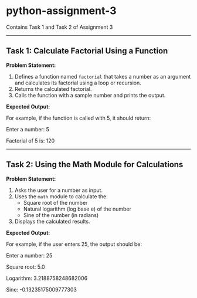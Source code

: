 # python-assignment-3

Contains Task 1 and Task 2 of Assignment 3

---

## **Task 1: Calculate Factorial Using a Function**

**Problem Statement:**

1. Defines a function named `factorial` that takes a number as an argument and calculates its factorial using a loop or recursion.  
2. Returns the calculated factorial.  
3. Calls the function with a sample number and prints the output.

**Expected Output:**

For example, if the function is called with 5, it should return:

Enter a number: 5

Factorial of 5 is: 120



---

## **Task 2: Using the Math Module for Calculations**

**Problem Statement:**

1. Asks the user for a number as input.  
2. Uses the `math` module to calculate the:
   - Square root of the number  
   - Natural logarithm (log base e) of the number  
   - Sine of the number (in radians)  
3. Displays the calculated results.

**Expected Output:**

For example, if the user enters 25, the output should be:

Enter a number: 25

Square root: 5.0

Logarithm: 3.2188758248682006

Sine: -0.13235175009777303
